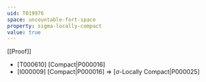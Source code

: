 ```yaml
---
uid: T019976
space: uncountable-fort-space
property: sigma-locally-compact
value: true
---
```

[[Proof]]

* [T000610] [Compact|P000016]
* [I000009] [Compact|P000016] => [$\sigma$-Locally Compact|P000025]

